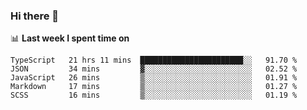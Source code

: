 ### Hi there 👋

<!--
**DBvc/DBvc** is a ✨ _special_ ✨ repository because its `README.md` (this file) appears on your GitHub profile.

Here are some ideas to get you started:

- 🔭 I’m currently working on ...
- 🌱 I’m currently learning ...
- 👯 I’m looking to collaborate on ...
- 🤔 I’m looking for help with ...
- 💬 Ask me about ...
- 📫 How to reach me: ...
- 😄 Pronouns: ...
- ⚡ Fun fact: ...
-->

📊 **Last week I spent time on**
<!--START_SECTION:waka-->
```text
TypeScript   21 hrs 11 mins  ███████████████████████░░   91.70 % 
JSON         34 mins         ▓░░░░░░░░░░░░░░░░░░░░░░░░   02.52 % 
JavaScript   26 mins         ▒░░░░░░░░░░░░░░░░░░░░░░░░   01.91 % 
Markdown     17 mins         ▒░░░░░░░░░░░░░░░░░░░░░░░░   01.27 % 
SCSS         16 mins         ▒░░░░░░░░░░░░░░░░░░░░░░░░   01.19 % 
```
<!--END_SECTION:waka-->
